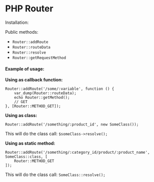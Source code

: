 # PHP Router

Installation:


Public methods:
- `Router::addRoute`
- `Router::routeData`
- `Router::resolve`
- `Router::getRequestMethod`


#### Example of usage:
__Using as callback function:__
```
Router::addRoute('/some/:variable', function () {
    var_dump(Router::routeData);
    echo Router::getMethod();
    // GET
}, [Router::METHOD_GET]);
```


__Using as class:__
```
Router::addRoute('/something/:product_id', new SomeClass());
```
This will do the class call: `$someClass->resolve();`

__Using as static method:__
```
Router::addRoute('/something/:category_id/product/:product_name', SomeClass::class, [
    Router::METHOD_GET
]);
```
This will do the class call: `SomeClass::resolve();`
